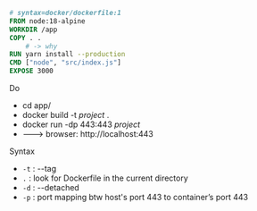 ```dockerfile
# syntax=docker/dockerfile:1
FROM node:18-alpine
WORKDIR /app
COPY . .
	# -> why
RUN yarn install --production
CMD ["node", "src/index.js"]
EXPOSE 3000
```

Do
- cd app/
- docker build -t _project_ .
- docker run -dp 443:443 _project_
- ---> browser: http://localhost:443

Syntax
- `-t` : --tag
- `.`  : look for Dockerfile in the current directory
- `-d` : --detached
- `-p` : port mapping btw host's port 443 to container’s port 443
